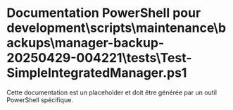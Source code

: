 # Documentation PowerShell pour development\scripts\maintenance\backups\manager-backup-20250429-004221\tests\Test-SimpleIntegratedManager.ps1

Cette documentation est un placeholder et doit être générée par un outil PowerShell spécifique.
